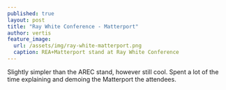 ```yaml
---
published: true
layout: post
title: "Ray White Conference - Matterport"
author: vertis
feature_image:
  url: /assets/img/ray-white-matterport.png
  caption: REA+Matterport stand at Ray White Conference
---
```

Slightly simpler than the AREC stand, however still cool. Spent a lot of the time explaining and demoing the Matterport the attendees.
